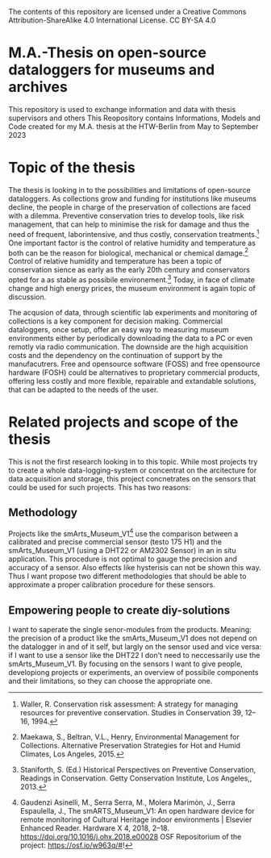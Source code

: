 
The contents of this repository are licensed under a Creative Commons Attribution-ShareAlike 4.0 International License.
CC BY-SA 4.0

M.A.-Thesis on open-source dataloggers for museums and archives
===
This repository is used to exchange information and data with thesis supervisors and others
This Reopository contains Informations, Models and Code created for my M.A. thesis at the HTW-Berlin from May to September 2023 

# Topic of the thesis
The thesis is looking in to the possibilities and limitations of open-source dataloggers. 
As collections grow and funding for institutions like museums decline, the people in charge of the preservation of collections are faced with a dilemma. Preventive conservation tries to develop tools, like risk management, that can help to minimise the risk for damage and thus the need of frequent, laborintensive, and thus costly, conservation treatments.[^1] One important factor is the control of relative humidity and temperature as both can be the reason for biological, mechanical or chemical damage.[^2]
Control of relative humidity and temperature has been a topic of conservation sience as early as the early 20th century and conservators opted for a as stable as possibile environement.[^3] Today, in face of climate change and high energy prices, the museum environment is again topic of discussion.

The acqusion of data, through scientific lab experiments and monitoring of collections is a key component for decision making. Commercial dataloggers, once setup, offer an easy way to measuring museum environments either by periodically downloading the data to a PC or even remotly via radio communication. The downside are the high acquisition costs and the dependency on the continuation of support by the manufacutrers.
Free and opensource software (FOSS) and free opensource hardware (FOSH) could be alternatives to proprietary commercial products, offering less costly and more flexible, repairable and extandable solutions, that can be adapted to the needs of the user.

# Related projects and scope of the thesis
This is not the first research looking in to this topic. While most projects try to create a whole data-logging-system or concentrat on the arcitecture for data acquisition and storage, this project concnetrates on the sensors that could be used for such projects. This has two reasons: 

## Methodology
Projects like the smArts_Museum_V1[^4] use the comparison between a calibrated and precise commercial sensor (testo 175 H1) and the smArts_Museum_V1 (using a DHT22 or AM2302 Sensor) in an in situ application. This procedure is not optimal to gauge the precision and accuracy of a sensor. Also effects like hysterisis can not be shown this way.
Thus I want propose two different methodologies that should be able to approximate a proper calibration procedure for these sensors.

## Empowering people to create diy-solutions
I want to saperate the single senor-modules from the products. Meaning: the precision of a product like the smArts_Museum_V1 does not depend on the datalogger in and of it self, but largly on the sensor used and vice versa: if I want to use a sensor like the DHT22 I don't need to neccessarily use the smArts_Museum_V1. By focusing on the sensors I want to give people, developiong projects or experiments, an overview of possibile components and their limitations, so they can choose the appropriate one.



[^1]: Waller, R. Conservation risk assessment: A strategy for managing resources for preventive conservation. Studies in Conservation 39, 12–16, 1994.

[^2]: Maekawa, S., Beltran, V.L., Henry, Environmental Management for Collections. Alternative Preservation Strategies for Hot and Humid Climates, Los Angeles, 2015.

[^3]: Staniforth, S. (Ed.) Historical Perspectives on Preventive Conservation, Readings in Conservation. Getty Conservation Institute, Los Angeles,, 2013.

[^4]: Gaudenzi Asinelli, M., Serra Serra, M., Molera Marimòn, J., Serra Espaulella, J., The smARTS_Museum_V1: An open hardware device for remote monitoring of Cultural Heritage indoor environments | Elsevier Enhanced Reader. Hardware X 4, 2018, 2–18. https://doi.org/10.1016/j.ohx.2018.e00028
OSF Repositorium of the project: https://osf.io/w963q/#!

